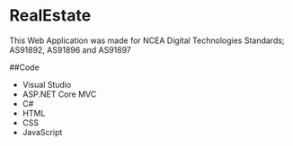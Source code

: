 # RealEstate
This Web Application was made for NCEA Digital Technologies Standards; AS91892, AS91896 and AS91897

##Code
* Visual Studio
* ASP.NET Core MVC
* C#
* HTML
* CSS
* JavaScript
